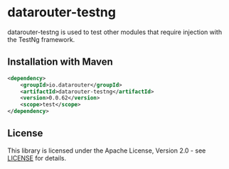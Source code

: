 # datarouter-testng

datarouter-testng is used to test other modules that require injection with the TestNg framework.

## Installation with Maven

```xml
<dependency>
	<groupId>io.datarouter</groupId>
	<artifactId>datarouter-testng</artifactId>
	<version>0.0.62</version>
	<scope>test</scope>
</dependency>
```

## License

This library is licensed under the Apache License, Version 2.0 - see [LICENSE](../LICENSE) for details.
